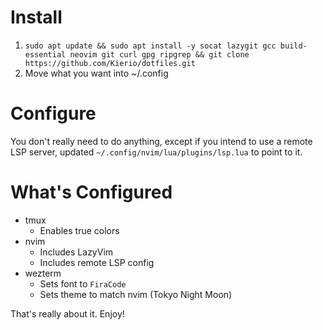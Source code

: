 # Install

1. `sudo apt update && sudo apt install -y socat lazygit gcc build-essential neovim git curl gpg ripgrep && git clone https://github.com/Kierio/dotfiles.git`
2. Move what you want into ~/.config

# Configure
You don't really need to do anything, except if you intend to use a remote LSP server, updated `~/.config/nvim/lua/plugins/lsp.lua` to point to it.

# What's Configured
- tmux
  - Enables true colors
- nvim
  - Includes LazyVim
  - Includes remote LSP config
- wezterm
  - Sets font to `FiraCode`
  - Sets theme to match nvim (Tokyo Night Moon)

That's really about it. Enjoy!
